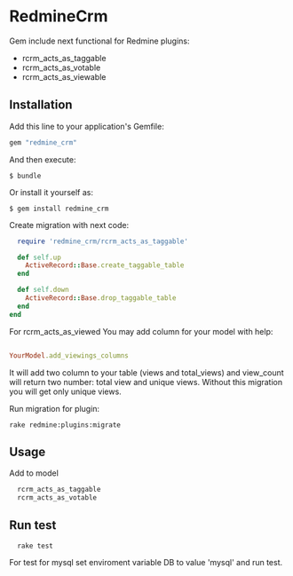 # RedmineCrm

Gem include next functional for Redmine plugins:
  * rcrm_acts_as_taggable
  * rcrm_acts_as_votable
  * rcrm_acts_as_viewable

## Installation

Add this line to your application's Gemfile:

```ruby
gem "redmine_crm"
```

And then execute:

    $ bundle

Or install it yourself as:

    $ gem install redmine_crm

Create migration with next code:
```ruby
  require 'redmine_crm/rcrm_acts_as_taggable'

  def self.up
    ActiveRecord::Base.create_taggable_table
  end

  def self.down
    ActiveRecord::Base.drop_taggable_table
  end
end
```
For rcrm_acts_as_viewed You may add column for your model
with help:

```ruby

YourModel.add_viewings_columns

```
It will add two column to your table (views and total_views) 
and view_count will return two number: total view and unique views.
Without this migration you will get only unique views.

Run migration for plugin:

```
rake redmine:plugins:migrate
```

## Usage

Add to model

```ruby
  rcrm_acts_as_taggable
  rcrm_acts_as_votable
```


## Run test

```
  rake test
```

For test for mysql set enviroment variable DB to value 'mysql' and run test.